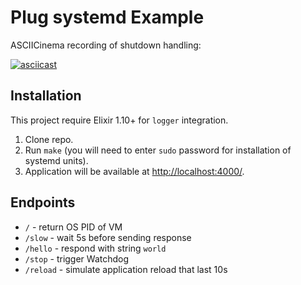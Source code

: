 # Plug systemd Example

ASCIICinema recording of shutdown handling:

[![asciicast](https://asciinema.org/a/jqTbUdgFkc7206vFK4AScqq5p.svg)](https://asciinema.org/a/jqTbUdgFkc7206vFK4AScqq5p)

## Installation

This project require Elixir 1.10+ for `logger` integration.

1. Clone repo.
2. Run `make` (you will need to enter `sudo` password for installation of
   systemd units).
3. Application will be available at <http://localhost:4000/>.

## Endpoints

- `/` - return OS PID of VM
- `/slow` - wait 5s before sending response
- `/hello` - respond with string `world`
- `/stop` - trigger Watchdog
- `/reload` - simulate application reload that last 10s

